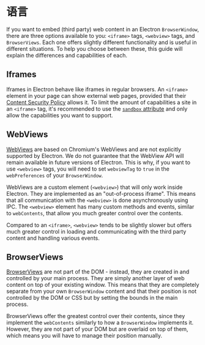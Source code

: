 # 语言

If you want to embed (third party) web content in an Electron `BrowserWindow`, there are three options available to you: `<iframe>` tags, `<webview>` tags, and `BrowserViews`. Each one offers slightly different functionality and is useful in different situations. To help you choose between these, this guide will explain the differences and capabilities of each.

## Iframes

Iframes in Electron behave like iframes in regular browsers. An `<iframe>` element in your page can show external web pages, provided that their [Content Security Policy](https://developer.mozilla.org/en-US/docs/Web/HTTP/CSP) allows it. To limit the amount of capabilities a site in an `<iframe>` tag, it's recommended to use the [`sandbox` attribute](https://developer.mozilla.org/en-US/docs/Web/HTML/Element/iframe#attr-sandbox) and only allow the capabilities you want to support.

## WebViews

[WebViews](../api/webview-tag.md) are based on Chromium's WebViews and are not explicitly supported by Electron. We do not guarantee that the WebView API will remain available in future versions of Electron. This is why, if you want to use `<webview>` tags, you will need to set `webviewTag` to `true` in the `webPreferences` of your `BrowserWindow`.

WebViews are a custom element (`<webview>`) that will only work inside Electron. They are implemented as an "out-of-process iframe". This means that all communication with the `<webview>` is done asynchronously using IPC. The `<webview>` element has many custom methods and events, similar to `webContents`, that allow you much greater control over the contents.

Compared to an `<iframe>`, `<webview>` tends to be slightly slower but offers much greater control in loading and communicating with the third party content and handling various events.

## BrowserViews

[BrowserViews](../api/browser-view.md) are not part of the DOM - instead, they are created in and controlled by your main process. They are simply another layer of web content on top of your existing window. This means that they are completely separate from your own `BrowserWindow` content and that their position is not controlled by the DOM or CSS but by setting the bounds in the main process.

BrowserViews offer the greatest control over their contents, since they implement the `webContents` similarly to how a `BrowserWindow` implements it. However, they are not part of your DOM but are overlaid on top of them, which means you will have to manage their position manually.

